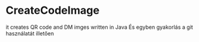 # CreateCodeImage
it creates QR code and DM imges written in Java
És egyben gyakorlás a git használatát illetően 

